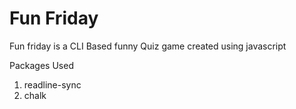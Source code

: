 # Fun Friday

Fun friday is a CLI Based funny Quiz game created using javascript

Packages Used
1. readline-sync
2. chalk
